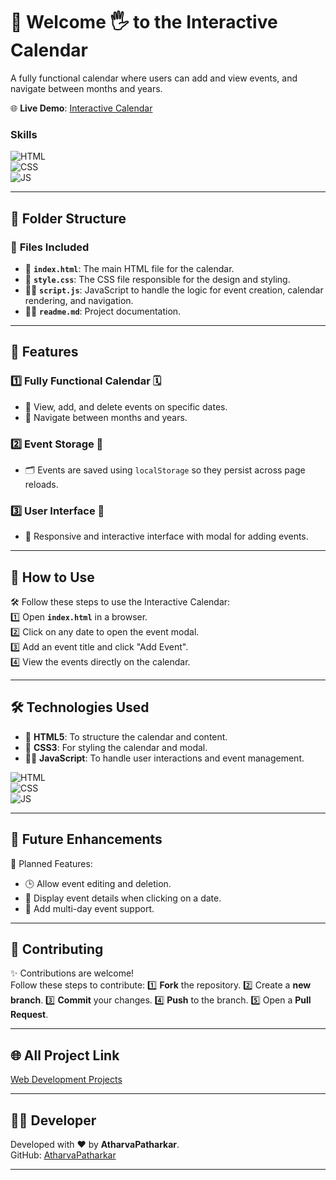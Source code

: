 # 🧮 Welcome 🖐 to the Interactive Calendar

A fully functional calendar where users can add and view events, and navigate between months and years.


🌐 **Live Demo**: [Interactive Calendar](https://atharvapatharkar.github.io/web-development-projects/Interactive%20Calendar/index.html)  

### Skills
![HTML](https://img.shields.io/badge/html5%20-%23E34F26.svg?&style=for-the-badge&logo=html5&logoColor=white)  
![CSS](https://img.shields.io/badge/css3%20-%231572B6.svg?&style=for-the-badge&logo=css3&logoColor=white)  
![JS](https://img.shields.io/badge/javascript%20-%23323330.svg?&style=for-the-badge&logo=javascript&logoColor=%23F7DF1E)

---

## 📂 Folder Structure

### 🔸 **Files Included**
- 📄 **`index.html`**: The main HTML file for the calendar.
- 🎨 **`style.css`**: The CSS file responsible for the design and styling.
- 🧑‍💻 **`script.js`**: JavaScript to handle the logic for event creation, calendar rendering, and navigation.
- 🧑‍💻 **`readme.md`**: Project documentation.

---

## 🌟 Features

### 1️⃣ **Fully Functional Calendar** 🗓️  
   - 📝 View, add, and delete events on specific dates.  
   - 🔄 Navigate between months and years.

### 2️⃣ **Event Storage** 💾  
   - 🗂️ Events are saved using `localStorage` so they persist across page reloads.

### 3️⃣ **User Interface** 🎨  
   - 🌟 Responsive and interactive interface with modal for adding events.

---

## 🚀 How to Use

🛠️ Follow these steps to use the Interactive Calendar:  
1️⃣ Open **`index.html`** in a browser.  
2️⃣ Click on any date to open the event modal.  
3️⃣ Add an event title and click "Add Event".  
4️⃣ View the events directly on the calendar.

---

## 🛠️ Technologies Used

- 📄 **HTML5**: To structure the calendar and content.  
- 🎨 **CSS3**: For styling the calendar and modal.  
- 🧑‍💻 **JavaScript**: To handle user interactions and event management.

![HTML](https://img.shields.io/badge/html5%20-%23E34F26.svg?&style=for-the-badge&logo=html5&logoColor=white)  
![CSS](https://img.shields.io/badge/css3%20-%231572B6.svg?&style=for-the-badge&logo=css3&logoColor=white)  
![JS](https://img.shields.io/badge/javascript%20-%23323330.svg?&style=for-the-badge&logo=javascript&logoColor=%23F7DF1E)

---

## 🔮 Future Enhancements

📌 Planned Features:  
- 🕒 Allow event editing and deletion.  
- 📅 Display event details when clicking on a date.  
- 🌙 Add multi-day event support.

---


## 🤝 Contributing

✨ Contributions are welcome!  
Follow these steps to contribute:
1️⃣ **Fork** the repository.
2️⃣ Create a **new branch**.
3️⃣ **Commit** your changes.
4️⃣ **Push** to the branch.
5️⃣ Open a **Pull Request**.

---

## 🌐 All Project Link

[Web Development Projects](https://atharvapatharkar.github.io/web-development-projects/)

---

## 🧑‍💻 Developer

Developed with ❤️ by **AtharvaPatharkar**.  
GitHub: [AtharvaPatharkar](https://github.com/AtharvaPatharkar)

---